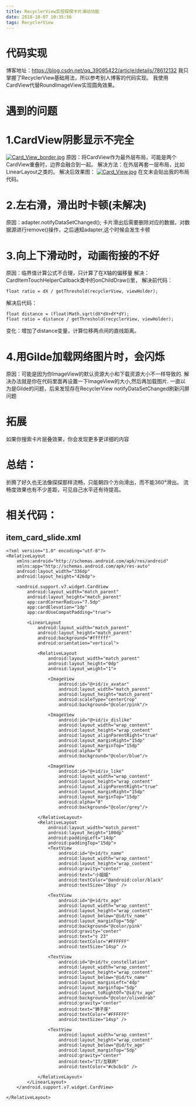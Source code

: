 ```yaml
---
title: RecyclerView实现探探卡片滑动功能
date: 2018-10-07 10:35:56
tags: RecyclerView
---
```

# 代码实现
博客地址：https://blog.csdn.net/qq_39085422/article/details/78612132
我只掌握了RecyclerView基础用法，所以参考别人博客的代码实现。
我使用CardView代替RoundImageView实现圆角效果。

# 遇到的问题
# 1.CardView阴影显示不完全
[![Card_View_border.jpg](https://i.postimg.cc/VkRn0SyD/Card_View_border.jpg)](https://postimg.cc/nXXC6hhD)
原因：将CardView作为最外层布局，可能是两个CardView重叠时，边界会融合到一起。
解决方法：在外层再套一层布局，比如LinearLayout之类的。
解决后效果图：
[![Card_View.jpg](https://i.postimg.cc/66mHTmVy/Card_View.jpg)](https://postimg.cc/pyKQ6k6H)
在文末会贴出我的布局代码。


# 2.左右滑，滑出时卡顿(未解决)
原因：adapter.notifyDataSetChanged();
卡片滑出后需要删除对应的数据，对数据源进行remove()操作，之后通知adapter,这个时候会发生卡顿

# 3.向上下滑动时，动画衔接的不好
原因：临界值计算公式不合理，只计算了在X轴的偏移量
解决：CardItemTouchHelperCallback类中的onChildDraw()里，
解决前代码：
```
float ratio = dX / getThreshold(recyclerView, viewHolder);
```
解决后代码：
```
float distance = (float)Math.sqrt(dX*dX+dY*dY);
float ratio = distance / getThreshold(recyclerView, viewHolder);
```
变化：增加了distance变量，计算位移两点间的直线距离。

# 4.用Gilde加载网络图片时，会闪烁
原因：可能是因为你ImageView的默认资源大小和下载资源大小不一样导致的.
解决办法就是你在代码里面再设置一下ImageView的大小,然后再加载图片.
一直以为是Gilde的问题，后来发现存在RecyclerView notifyDataSetChanged刷新闪屏问题

# 拓展
如果你搜索卡片层叠效果，你会发现更多更详细的内容

# 总结：
折腾了好久也无法像探探那样流畅，只能朝四个方向滑出，而不能360°滑出。
流畅度效果也有不少差距，可见自己水平还有待提高。

# 相关代码：
## item_card_slide.xml
```
<?xml version="1.0" encoding="utf-8"?>
<RelativeLayout
    xmlns:android="http://schemas.android.com/apk/res/android"
    xmlns:app="http://schemas.android.com/apk/res-auto"
    android:layout_width="336dp"
    android:layout_height="426dp">

    <android.support.v7.widget.CardView
        android:layout_width="match_parent"
        android:layout_height="match_parent"
        app:cardCornerRadius="7.5dp"
        app:cardElevation="1dp"
        app:cardUseCompatPadding="true">

        <LinearLayout
            android:layout_width="match_parent"
            android:layout_height="match_parent"
            android:background="#ffffff"
            android:orientation="vertical">

            <RelativeLayout
                android:layout_width="match_parent"
                android:layout_height="0dp"
                android:layout_weight="1">

                <ImageView
                    android:id="@+id/iv_avatar"
                    android:layout_width="match_parent"
                    android:layout_height="match_parent"
                    android:scaleType="centerCrop"
                    android:background="@color/pink"/>

                <ImageView
                    android:id="@+id/iv_dislike"
                    android:layout_width="wrap_content"
                    android:layout_height="wrap_content"
                    android:layout_alignParentRight="true"
                    android:layout_marginRight="15dp"
                    android:layout_marginTop="15dp"
                    android:alpha="0"
                    android:background="@color/blue"/>

                <ImageView
                    android:id="@+id/iv_like"
                    android:layout_width="wrap_content"
                    android:layout_height="wrap_content"
                    android:layout_alignParentRight="true"
                    android:layout_marginRight="15dp"
                    android:layout_marginTop="15dp"
                    android:alpha="0"
                    android:background="@color/grey"/>

            </RelativeLayout>
            <RelativeLayout
                android:layout_width="match_parent"
                android:layout_height="100dp"
                android:paddingLeft="14dp"
                android:paddingTop="15dp">
                <TextView
                    android:id="@+id/tv_name"
                    android:layout_width="wrap_content"
                    android:layout_height="wrap_content"
                    android:gravity="center"
                    android:text="小姐姐"
                    android:textColor="@android:color/black"
                    android:textSize="16sp" />

                <TextView
                    android:id="@+id/tv_age"
                    android:layout_width="wrap_content"
                    android:layout_height="wrap_content"
                    android:layout_below="@id/tv_name"
                    android:layout_marginTop="5dp"
                    android:background="@color/pink"
                    android:gravity="center"
                    android:text="♀ 23"
                    android:textColor="#FFFFFF"
                    android:textSize="14sp" />

                <TextView
                    android:id="@+id/tv_constellation"
                    android:layout_width="wrap_content"
                    android:layout_height="wrap_content"
                    android:layout_below="@id/tv_name"
                    android:layout_marginLeft="4dp"
                    android:layout_marginTop="5dp"
                    android:layout_toRightOf="@id/tv_age"
                    android:background="@color/olivedrab"
                    android:gravity="center"
                    android:text="狮子座"
                    android:textColor="#FFFFFF"
                    android:textSize="14sp" />

                <TextView
                    android:layout_width="wrap_content"
                    android:layout_height="wrap_content"
                    android:layout_below="@id/tv_age"
                    android:layout_marginTop="5dp"
                    android:gravity="center"
                    android:text="IT/互联网"
                    android:textColor="#cbcbcb" />

            </RelativeLayout>
        </LinearLayout>
    </android.support.v7.widget.CardView>

</RelativeLayout>
```